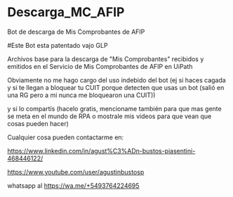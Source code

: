 # Descarga_MC_AFIP

Bot de descarga de Mis Comprobantes de AFIP

#Este Bot esta patentado vajo GLP

Archivos base para la descarga de "Mis Comprobantes" recibidos y emitidos en el Servicio de Mis Comprobantes de AFIP en UiPath

Obviamente no me hago cargo del uso indebido del bot (ej si haces cagada y si te llegan a bloquear tu CUIT porque detecten que usas un bot (salió en una RG pero a mi nunca me bloquearon una CUIT))

y si lo compartís (hacelo gratis, mencioname también para que mas gente se meta en el mundo de RPA o mostrale mis videos para que vean que cosas pueden hacer)

Cualquier cosa pueden contactarme en:

https://www.linkedin.com/in/agust%C3%ADn-bustos-piasentini-468446122/

https://www.youtube.com/user/agustinbustosp

whatsapp al https://wa.me/+5493764224695
